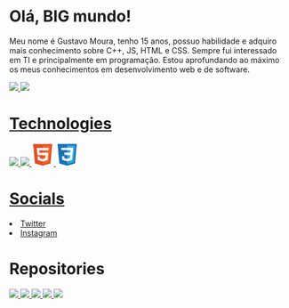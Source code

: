# Olá, BIG mundo!

Meu nome é Gustavo Moura, tenho 15 anos, possuo habilidade e adquiro mais conhecimento sobre C++, JS, HTML e CSS. Sempre fui interessado em TI e principalmente em programação. Estou aprofundando ao máximo os meus conhecimentos em desenvolvimento web e de software.

<div>
  <a href="https://github.com/gmdot">
  <img height="160em" src="https://github-readme-stats.vercel.app/api?username=gmdot&show_icons=true&theme=merko&include_all_commits=true&count_private=true"/>
  <img height="160em" src="https://github-readme-stats.vercel.app/api/top-langs/?username=gmdot&layout=compact&langs_count=8&theme=merko"/>
</div>

<div>
  <h1>Technologies</h1>
  <img aling="center" widht="40" height="40" src="https://raw.githubusercontent.com/jmnote/z-icons/master/svg/cpp.svg">
  <img aling="center" widht="40" height="40" src="https://raw.githubusercontent.com/jmnote/z-icons/master/svg/javascript.svg">
  <img aling="center" widht="40" height="40" src="https://raw.githubusercontent.com/devicons/devicon/master/icons/html5/html5-original.svg">
  <img aling="center" widht="40" height="40" src="https://raw.githubusercontent.com/devicons/devicon/master/icons/css3/css3-original.svg">
</div>
        
<div>
  <h1>Socials</h1>
  <li>
    <a href="https://twitter.com/m4ddz7">Twitter</a>
  </li>
  <li>
    <a href="https://instagram.com/m4ddz7">Instagram</a>
  </li>
</div>
<div>
  <h1>Repositories</h1>
  <a href="https://github.com/gmdot/login-form">
   <img aling="center" height="100em" src="https://github-readme-stats.vercel.app/api/pin/?username=gmdot&repo=login-form&theme=merko"/>
  </a>
  <a href="https://github.com/gmdot/learningJS">
   <img aling="center" height="100em" src="https://github-readme-stats.vercel.app/api/pin/?username=gmdot&repo=learningJS&theme=merko"/>
  </a>
  <a href="https://github.com/gmdot/Sign-Up-form">
   <img aling="center" height="100em" src="https://github-readme-stats.vercel.app/api/pin/?username=gmdot&repo=Sign-Up-form&theme=merko"/>
  </a>
  <a href="https://github.com/gmdot/note-site">
   <img aling="center" height="100em" src="https://github-readme-stats.vercel.app/api/pin/?username=gmdot&repo=note-site&theme=merko"/>
  </a>
  <a href="https://github.com/gmdot/bank_project">
   <img aling="center" height="100em" src="https://github-readme-stats.vercel.app/api/pin/?username=gmdot&repo=bank_project&theme=merko"/>
  </a>
</div>
